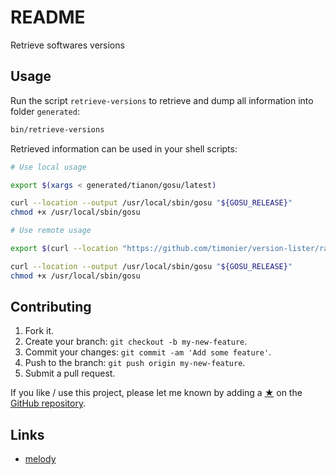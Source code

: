 # README

Retrieve softwares versions

## Usage

Run the script `retrieve-versions` to retrieve and dump all information into folder `generated`:

```sh
bin/retrieve-versions
```

Retrieved information can be used in your shell scripts:

```sh
# Use local usage

export $(xargs < generated/tianon/gosu/latest)

curl --location --output /usr/local/sbin/gosu "${GOSU_RELEASE}"
chmod +x /usr/local/sbin/gosu

# Use remote usage

export $(curl --location "https://github.com/timonier/version-lister/raw/generated/tianon/gosu/latest" | xargs)

curl --location --output /usr/local/sbin/gosu "${GOSU_RELEASE}"
chmod +x /usr/local/sbin/gosu
```

## Contributing

1. Fork it.
2. Create your branch: `git checkout -b my-new-feature`.
3. Commit your changes: `git commit -am 'Add some feature'`.
4. Push to the branch: `git push origin my-new-feature`.
5. Submit a pull request.

If you like / use this project, please let me known by adding a [★](https://help.github.com/articles/about-stars/) on the [GitHub repository](https://github.com/timonier/version-lister).

## Links

* [melody](https://github.com/sensiolabs/melody)
